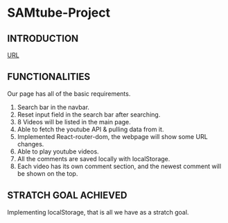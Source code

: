 # SAMtube-Project

## INTRODUCTION

[URL]()

## FUNCTIONALITIES
Our page has all of the basic requirements.

1. Search bar in the navbar.
2. Reset input field in the search bar after searching.
3. 8 Videos will be listed in the main page.
4. Able to fetch the youtube API & pulling data from it.
5. Implemented React-router-dom, the webpage will show some URL changes.
6. Able to play youtube videos.
7. All the comments are saved locally with localStorage.
8. Each video has its own comment section, and the newest comment will be shown on the top.

## STRATCH GOAL ACHIEVED
Implementing localStorage, that is all we have as a stratch goal.

